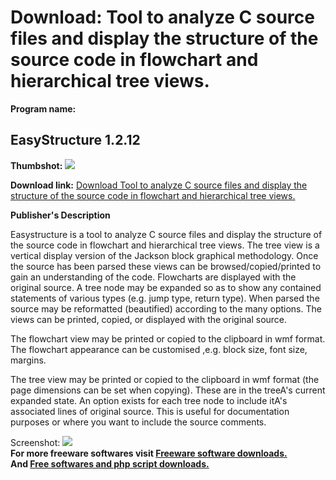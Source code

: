 # Download: Tool to analyze C source files and display the structure of the source code in flowchart and hierarchical tree views.

**Program name:**

## EasyStructure 1.2.12

  
**Thumbshot:** ![](http://www.freewarefiles.com/screenshot/ezstructure123_md.gif)   
  
**Download link:** [Download Tool to analyze C source files and display the structure of the source code in flowchart and hierarchical tree views.](http://freesoftwares.boysofts.com/EasyStructure_program_17245.html)  
  


**Publisher's Description**  
  


Easystructure is a tool to analyze C source files and display the structure of the source code in flowchart and hierarchical tree views. The tree view is a vertical display version of the Jackson block graphical methodology. Once the source has been parsed these views can be browsed/copied/printed to gain an understanding of the code. Flowcharts are displayed with the original source. A tree node may be expanded so as to show any contained statements of various types (e.g. jump type, return type). When parsed the source may be reformatted (beautified) according to the many options. The views can be printed, copied, or displayed with the original source. 

The flowchart view may be printed or copied to the clipboard in wmf format. The flowchart appearance can be customised ,e.g. block size, font size, margins.

The tree view may be printed or copied to the clipboard in wmf format (the page dimensions can be set when copying). These are in the treeA's current expanded state. An option exists for each tree node to include itA's associated lines of original source. This is useful for documentation purposes or where you want to include the source comments. 

  
  
Screenshot: ![](http://www.freewarefiles.com/screenshot/ezstructure123.gif)   
**For more freeware softwares visit [Freeware software downloads.](http://freesoftwares.boysofts.com/)**   
**And [Free softwares and php script downloads.](http://www.boysofts.com/)**
